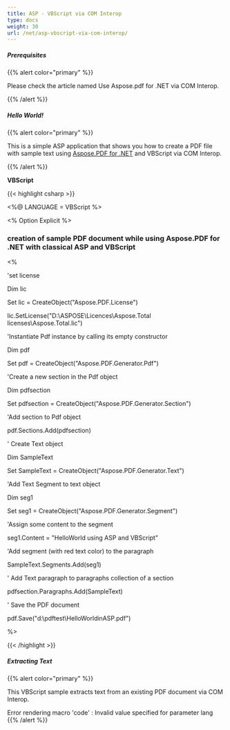 ```yaml
---
title: ASP - VBScript via COM Interop
type: docs
weight: 30
url: /net/asp-vbscript-via-com-interop/
---
```


##### **Prerequisites** 

{{% alert color="primary" %}}

Please check the article named Use Aspose.pdf for .NET via COM Interop.


{{% /alert %}} 


##### **Hello World!**

{{% alert color="primary" %}}

This is a simple ASP application that shows you how to create a PDF file with sample text using [Aspose.PDF for .NET](/pdf/net/) and VBScript via COM Interop.

{{% /alert %}} 

**VBScript**

{{< highlight csharp >}}

 <%@ LANGUAGE = VBScript %>

<% Option Explicit %>

<html>

<head>

<title> using Aspose.PDF for .NET in classical ASP sample</title>

</head>

<body>

<h3>creation of sample PDF document while using Aspose.PDF for .NET with classical ASP and VBScript</h3>

<%

'set license

Dim lic

Set lic = CreateObject("Aspose.PDF.License")

lic.SetLicense("D:\ASPOSE\Licences\Aspose.Total licenses\Aspose.Total.lic")

'Instantiate Pdf instance by calling its empty constructor

Dim pdf

Set pdf = CreateObject("Aspose.PDF.Generator.Pdf")

'Create a new section in the Pdf object

Dim pdfsection

Set pdfsection = CreateObject("Aspose.PDF.Generator.Section")

'Add section to Pdf object

pdf.Sections.Add(pdfsection)

' Create Text object

Dim SampleText

Set SampleText = CreateObject("Aspose.PDF.Generator.Text")

'Add Text Segment to text object

Dim seg1

Set seg1 = CreateObject("Aspose.PDF.Generator.Segment")

'Assign some content to the segment

seg1.Content = "HelloWorld using ASP and VBScript"

'Add segment (with red text color) to the paragraph

SampleText.Segments.Add(seg1)

' Add Text paragraph to paragraphs collection of a section

pdfsection.Paragraphs.Add(SampleText)

' Save the PDF document

pdf.Save("d:\pdftest\HelloWorldinASP.pdf")

%>

</body>

</html>



{{< /highlight >}}
##### **Extracting Text**


{{% alert color="primary" %}}

This VBScript sample extracts text from an existing PDF document via COM Interop.

Error rendering macro 'code' : Invalid value specified for parameter lang
{{% /alert %}} 